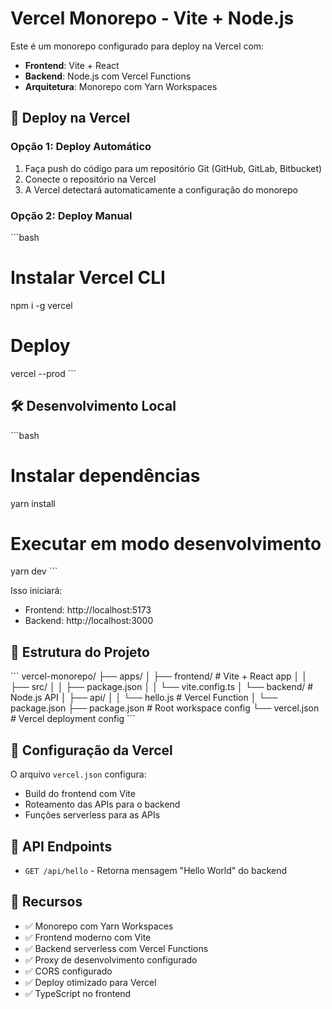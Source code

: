 # Vercel Monorepo - Vite + Node.js

Este é um monorepo configurado para deploy na Vercel com:
- **Frontend**: Vite + React
- **Backend**: Node.js com Vercel Functions
- **Arquitetura**: Monorepo com Yarn Workspaces

## 🚀 Deploy na Vercel

### Opção 1: Deploy Automático
1. Faça push do código para um repositório Git (GitHub, GitLab, Bitbucket)
2. Conecte o repositório na Vercel
3. A Vercel detectará automaticamente a configuração do monorepo

### Opção 2: Deploy Manual
\`\`\`bash
# Instalar Vercel CLI
npm i -g vercel

# Deploy
vercel --prod
\`\`\`

## 🛠️ Desenvolvimento Local

\`\`\`bash
# Instalar dependências
yarn install

# Executar em modo desenvolvimento
yarn dev
\`\`\`

Isso iniciará:
- Frontend: http://localhost:5173
- Backend: http://localhost:3000

## 📁 Estrutura do Projeto

\`\`\`
vercel-monorepo/
├── apps/
│   ├── frontend/          # Vite + React app
│   │   ├── src/
│   │   ├── package.json
│   │   └── vite.config.ts
│   └── backend/           # Node.js API
│       ├── api/
│       │   └── hello.js   # Vercel Function
│       └── package.json
├── package.json           # Root workspace config
└── vercel.json           # Vercel deployment config
\`\`\`

## 🔧 Configuração da Vercel

O arquivo `vercel.json` configura:
- Build do frontend com Vite
- Roteamento das APIs para o backend
- Funções serverless para as APIs

## 📡 API Endpoints

- `GET /api/hello` - Retorna mensagem "Hello World" do backend

## 🎯 Recursos

- ✅ Monorepo com Yarn Workspaces
- ✅ Frontend moderno com Vite
- ✅ Backend serverless com Vercel Functions
- ✅ Proxy de desenvolvimento configurado
- ✅ CORS configurado
- ✅ Deploy otimizado para Vercel
- ✅ TypeScript no frontend
